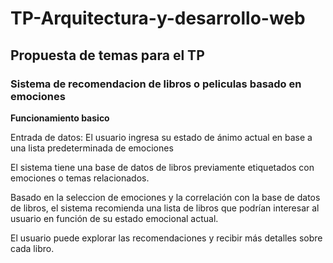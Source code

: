 # TP-Arquitectura-y-desarrollo-web

## Propuesta de temas para el TP

###  Sistema de recomendacion de libros o peliculas basado en emociones

**Funcionamiento basico**

Entrada de datos: El usuario ingresa su estado de ánimo actual en base a una lista predeterminada de emociones

El sistema tiene una base de datos de libros previamente etiquetados con emociones o temas relacionados. 

Basado en la seleccion de emociones y la correlación con la base de datos de libros, el sistema recomienda una lista de libros que podrían interesar al usuario en función de su estado emocional actual.

El usuario puede explorar las recomendaciones y recibir más detalles sobre cada libro.



